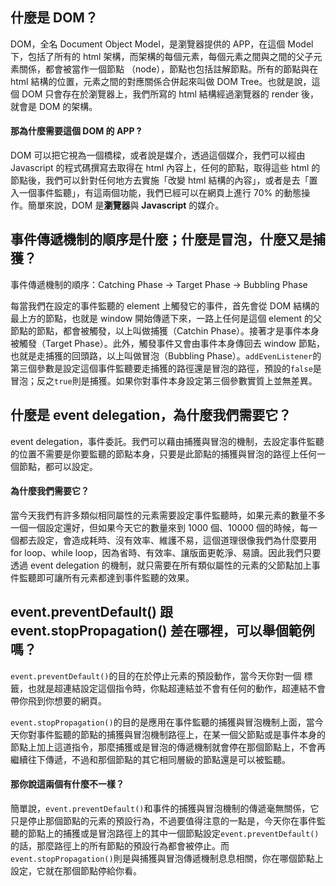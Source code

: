 ## 什麼是 DOM？
DOM，全名 Document Object Model，是瀏覽器提供的 APP，在這個 Model 下，包括了所有的 html 架構，而架構的每個元素，每個元素之間與之間的父子元素關係，都會被當作一個節點 （node），節點也包括註解節點。所有的節點與在 html 結構的位置，元素之間的對應關係合併起來叫做 DOM Tree。也就是說，這個 DOM 只會存在於瀏覽器上，我們所寫的 html 結構經過瀏覽器的 render 後，就會是 DOM 的架構。

#### 那為什麼需要這個 DOM 的 APP ?
DOM 可以把它視為一個橋樑，或者說是媒介，透過這個媒介，我們可以經由  Javascript 的程式碼撰寫去取得在 html 內容上，任何的節點，取得這些 html 的節點後，我們可以針對任何地方去實施「改變 html 結構的內容」，或者是去「置入一個事件監聽」，有這兩個功能，我們已經可以在網頁上進行 70% 的動態操作。簡單來說，DOM 是**瀏覽器**與 **Javascript** 的媒介。

## 事件傳遞機制的順序是什麼；什麼是冒泡，什麼又是捕獲？
事件傳遞機制的順序：Catching Phase → Target Phase → Bubbling Phase

每當我們在設定的事件監聽的 element 上觸發它的事件，首先會從 DOM 結構的最上方的節點，也就是 window 開始傳遞下來，一路上任何是這個 element 的父節點的節點，都會被觸發，以上叫做捕獲（Catchin Phase）。接著才是事件本身被觸發（Target Phase）。此外，觸發事件又會由事件本身傳回去 window 節點，也就是走捕獲的回頭路，以上叫做冒泡（Bubbling Phase）。`addEvenListener`的第三個參數是設定這個事件監聽要走捕獲的路徑還是冒泡的路徑，預設的`false`是冒泡；反之`true`則是捕獲。如果你對事件本身設定第三個參數實質上並無差異。

## 什麼是 event delegation，為什麼我們需要它？
event delegation，事件委託。我們可以藉由捕獲與冒泡的機制，去設定事件監聽的位置不需要是你要監聽的節點本身，只要是此節點的捕獲與冒泡的路徑上任何一個節點，都可以設定。

#### 為什麼我們需要它？
當今天我們有許多類似相同屬性的元素需要設定事件監聽時，如果元素的數量不多一個一個設定還好，但如果今天它的數量來到 1000 個、10000 個的時候，每一個都去設定，會造成耗時、沒有效率、維護不易，這個道理很像我們為什麼要用 for loop、while loop，因為省時、有效率、讓版面更乾淨、易讀。因此我們只要透過 event delegation 的機制，就只需要在所有類似屬性的元素的父節點加上事件監聽即可讓所有元素都達到事件監聽的效果。

## event.preventDefault() 跟 event.stopPropagation() 差在哪裡，可以舉個範例嗎？
`event.preventDefault()`的目的在於停止元素的預設動作，當今天你對一個 <a> 標籤，也就是超連結設定這個指令時，你點超連結並不會有任何的動作，超連結不會帶你飛到你想要的網頁。

`event.stopPropagation()`的目的是應用在事件監聽的捕獲與冒泡機制上面，當今天你對事件監聽的節點的捕獲與冒泡機制路徑上，在某一個父節點或是事件本身的節點上加上這道指令，那麼捕獲或是冒泡的傳遞機制就會停在那個節點上，不會再繼續往下傳遞，不過和那個節點的其它相同層級的節點還是可以被監聽。

#### 那你說這兩個有什麼不一樣？
簡單說，`event.preventDefault()`和事件的捕獲與冒泡機制的傳遞毫無關係，它只是停止那個節點的元素的預設行為，不過要值得注意的一點是，今天你在事件監聽的節點上的捕獲或是冒泡路徑上的其中一個節點設定`event.preventDefault()`的話，那麼路徑上的所有節點的預設行為都會被停止。而`event.stopPropagation()`則是與捕獲與冒泡傳遞機制息息相關，你在哪個節點上設定，它就在那個節點停給你看。